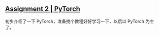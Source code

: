 [Assignment 2 | PyTorch](https://github.com/FortiLeiZhang/cs231n/blob/master/code/cs231n/assignment2/PyTorch.ipynb)
---
初步介绍了一下 PyTorch，准备找个教程好好学习一下，以后以 PyTorch 为主了。
